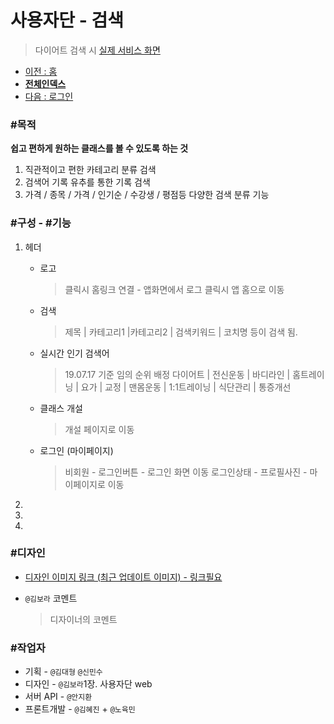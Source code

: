# 사용자단 - 검색

> 다이어트 검색 시  [실제 서비스 화면](https://www.modooclass.net/class/search)



- [이전 : 홈](../README.md)      
- [**전체인덱스**](../../README.md)     
- [다음 : 로그인](../login)



### #목적



**쉽고 편하게 원하는 클래스를 볼 수 있도록 하는 것**

1. 직관적이고 편한 카테고리 분류 검색
2. 검색어 기록 유추를 통한 기록 검색
3. 가격 / 종목 / 가격 / 인기순 / 수강생 / 평점등 다양한 검색 분류 기능



### #구성 - #기능



1. 헤더 

   - 로고

     > 클릭시 홈링크 연결 - 앱화면에서 로그 클릭시 앱 홈으로 이동

   - 검색

     > 제목 | 카테고리1 |카테고리2 | 검색키워드 | 코치명 등이 검색 됨.

   - 실시간 인기 검색어

     > 19.07.17 기준 임의 순위 배정
     > 다이어트 | 전신운동 | 바디라인 | 홈트레이닝 | 요가 |
     > 교정 | 맨몸운동 | 1:1트레이닝 | 식단관리 | 통증개선

   - 클래스 개설

     > 개설 페이지로 이동

   - 로그인 (마이페이지)

     > 비회원 - 로그인버튼 - 로그인 화면 이동 
     > 로그인상태 - 프로필사진 - 마이페이지로 이동

2. 

3. 

4. 

   

   



###  #디자인

- [디자인 이미지 링크 (최근 업데이트 이미지) - 링크필요]()

- `@김보라`  코멘트

  > 디자이너의 코멘트



### #작업자

- 기획 - `@김대형` `@신민수`
- 디자인 - `@김보라`1장. 사용자단  web
- 서버 API - `@안지환`
- 프론트개발 - `@김혜진`  + `@노육민`











